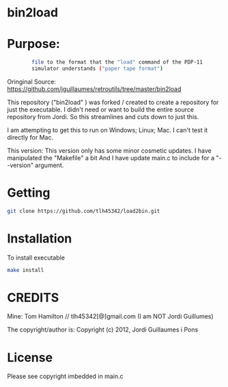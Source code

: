 # bin2load

# Purpose:

```bash
		file to the format that the "load" command of the PDP-11
		simulator understands ("paper tape format")
```
  
Oringinal Source:
https://github.com/jguillaumes/retroutils/tree/master/bin2load

This repository ("bin2load" ) was forked / created to create a repository for just the executable.  I didn't need or want to build the entire source repository from Jordi.  So this streamlines and cuts down to just this.

I am attempting to get this to run on Windows; Linux; Mac.  I can't test it directly for Mac.

This version:
This version only has some minor cosmetic updates.  I have manipulated the "Makefile" a bit
And I have update main.c to include for a "--version" argument.

# Getting

```bash
git clone https://github.com/tlh45342/load2bin.git
```

# Installation

To  install executable

```bash
make install
```

# CREDITS

Mine:  Tom Hamilton // tlh45342[@]gmail.com  (I am NOT Jordi Guillumes)

The copyright/author is: Copyright (c) 2012, Jordi Guillaumes i Pons

# License

Please see copyright imbedded in main.c
